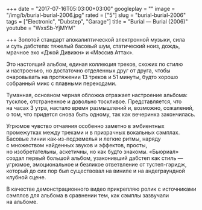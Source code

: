 +++
date = "2017-07-16T05:03:00+03:00"
googleplay = ""
image = "/img/b/burial-burial-2006.jpg"
rated = ["5"]
slug = "burial-burial-2006"
tags = ["Electronic", "Dubstep", "Garage"]
title = "Burial — Burial (2006)"
youtube = "WxsSb-YjMYM"

+++
Золотой стандарт апокалиптической электронной музыки, сила и&nbsp;суть дабстепа: тяжелый басовый шум, статический ноиз, дождь, мрачное эхо &laquo;Джой Дивижн&raquo; и&nbsp;&laquo;Мэссив Аттак&raquo;.

Это настоящий альбом, единая коллекция треков, схожих по&nbsp;стилю и&nbsp;настроению, но&nbsp;достаточно отделенных друг от&nbsp;друга, чтобы очаровывать на&nbsp;протяжении 13&nbsp;треков и&nbsp;51&nbsp;минуты, будто хорошо собранный микс с&nbsp;плавными переходами.

Туманная, основном черная обложка отражает настроение альбома: тусклое, отстраненное и&nbsp;довольно тоскливое. Представляется, что на&nbsp;часах 3&nbsp;утра, настало время размышлений&nbsp;и, возможно, сожалений, о&nbsp;том, что придется снова быть одному, так как вечеринка закончилась.

Угрюмое чувство отчаяния особенно заметно в&nbsp;эмбиентных промежутках между треками и&nbsp;в&nbsp;призрачных вокальных сэмплах. Басовые линии как-из-подземелья и&nbsp;легкие ритмы, наряду с&nbsp;множеством найденных звуков и&nbsp;эффектов, просты, но&nbsp;изобретательны, аскетичны, но&nbsp;как будто знакомы. &laquo;Бьюриал&raquo; создал первый большой альбом, узаконивший дабстеп как стиль&nbsp;&mdash; угрюмое, эмоциональное и&nbsp;безликое ответвление от&nbsp;тустеп-гэридж, который до&nbsp;сих пор был существовал на&nbsp;виниле и&nbsp;на&nbsp;андеграундной клубной сцене.

В&nbsp;качестве демонстрационного видео прикрепляю ролик с&nbsp;источниками сэмплов для альбома в&nbsp;сравнении тем, как сэмплы зазвучали на&nbsp;альбоме.